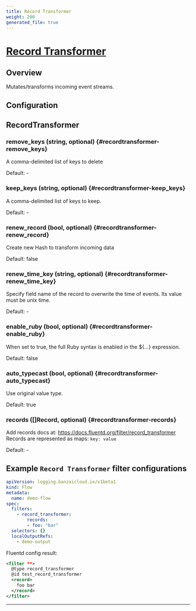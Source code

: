 ```yaml
---
title: Record Transformer
weight: 200
generated_file: true
---
```


# [Record Transformer](https://docs.fluentd.org/filter/record_transformer)
## Overview
 Mutates/transforms incoming event streams.

## Configuration
## RecordTransformer

### remove_keys (string, optional) {#recordtransformer-remove_keys}

A comma-delimited list of keys to delete 

Default: -

### keep_keys (string, optional) {#recordtransformer-keep_keys}

A comma-delimited list of keys to keep. 

Default: -

### renew_record (bool, optional) {#recordtransformer-renew_record}

Create new Hash to transform incoming data  

Default:  false

### renew_time_key (string, optional) {#recordtransformer-renew_time_key}

Specify field name of the record to overwrite the time of events. Its value must be unix time. 

Default: -

### enable_ruby (bool, optional) {#recordtransformer-enable_ruby}

When set to true, the full Ruby syntax is enabled in the ${...} expression.  

Default:  false

### auto_typecast (bool, optional) {#recordtransformer-auto_typecast}

Use original value type.  

Default:  true

### records ([]Record, optional) {#recordtransformer-records}

Add records docs at: https://docs.fluentd.org/filter/record_transformer Records are represented as maps: `key: value` 

Default: -


## Example `Record Transformer` filter configurations

```yaml
apiVersion: logging.banzaicloud.io/v1beta1
kind: Flow
metadata:
  name: demo-flow
spec:
  filters:
    - record_transformer:
        records:
        - foo: "bar"
  selectors: {}
  localOutputRefs:
    - demo-output
```

Fluentd config result:

```xml
<filter **>
  @type record_transformer
  @id test_record_transformer
  <record>
    foo bar
  </record>
</filter>
```

---
